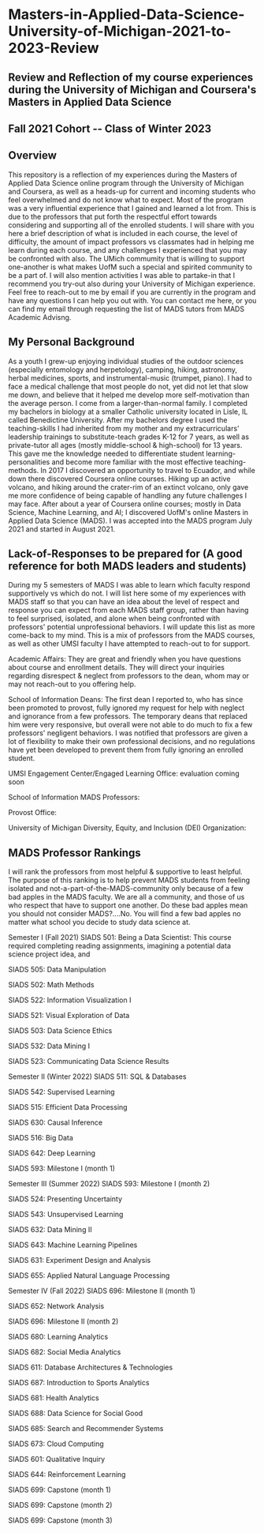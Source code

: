 # Masters-in-Applied-Data-Science-University-of-Michigan-2021-to-2023-Review
## Review and Reflection of my course experiences during the University of Michigan and Coursera's Masters in Applied Data Science
## Fall 2021 Cohort -- Class of Winter 2023


## Overview
This repository is a reflection of my experiences during the Masters of Applied Data Science online program through the University of Michigan and Coursera, as well as a heads-up for current and incoming students who feel overwhelmed and do not know what to expect. Most of the program was a very influential experience that I gained and learned a lot from.  This is due to the professors that put forth the respectful effort towards considering and supporting all of the enrolled students. I will share with you here a brief description of what is included in each course, the level of difficulty, the amount of impact professors vs classmates had in helping me learn during each course, and any challenges I experienced that you may be confronted with also.  The UMich commumity that is willing to support one-another is what makes UofM such a special and spirited community to be a part of. I will also mention activities I was able to partake-in that I recommend you try-out also during your University of Michigan experience.  Feel free to reach-out to me by email if you are currently in the program and have any questions I can help you out with. You can contact me here, or you can find my email through requesting the list of MADS tutors from MADS Academic Advisng.

## My Personal Background
As a youth I grew-up enjoying individual studies of the outdoor sciences (especially entomology and herpetology), camping, hiking, astronomy, herbal medicines, sports, and instrumental-music (trumpet, piano).  I had to face a medical challenge that most people do not, yet did not let that slow me down, and believe that it helped me develop more self-motivation than the average person.  I come from a larger-than-normal family.   I completed my bachelors in biology at a smaller Catholic university located in Lisle, IL called Benedictine University. After my bachelors degree I used the teaching-skills I had inherited from my mother and my extracurriculars' leadership trainings to substitute-teach grades K-12 for 7 years, as well as private-tutor all ages (mostly middle-school & high-school) for 13 years.  This gave me the knowledge needed to differentiate student learning-personalities and become more familiar with the most effective teaching-methods.  In 2017 I discovered an opportunity to travel to Ecuador, and while down there discovered Coursera online courses. Hiking up an active volcano, and hiking around the crater-rim of an extinct volcano, only gave me more confidence of being capable of handling any future challenges I may face. After about a year of Coursera online courses; mostly in Data Science, Machine Learning, and AI; I discovered UofM's online Masters in Applied Data Science (MADS). I was accepted into the MADS program July 2021 and started in August 2021. 

## Lack-of-Responses to be prepared for (A good reference for both MADS leaders and students)
During my 5 semesters of MADS I was able to learn which faculty respond supportively vs which do not.  I will list here some of my experiences with MADS staff so that you can have an idea about the level of respect and response you can expect from each MADS staff group, rather than having to feel surprised, isolated, and alone when being confronted with professors' potential unprofessional behaviors. I will update this list as more come-back to my mind. This is a mix of professors from the MADS courses, as well as other UMSI faculty I have attempted to reach-out to for support.

Academic Affairs:  They are great and friendly when you have questions about course and enrollment details.  They will direct your inquiries regarding disrespect & neglect from professors to the dean, whom may or may not reach-out to you offering help.  

School of Information Deans: The first dean I reported to, who has since been promoted to provost, fully ignored my request for help with neglect and ignorance from a few professors.  The temporary deans that replaced him were very responsive, but overall were not able to do much to fix a few professors' negligent behaviors.  I was notified that professors are given a lot of flexibility to make their own professional decisions, and no regulations have yet been developed to prevent them from fully ignoring an enrolled student.  

UMSI Engagement Center/Engaged Learning Office: evaluation coming soon

School of Information MADS Professors:  

Provost Office:

University of Michigan Diversity, Equity, and Inclusion (DEI) Organization: 

## MADS Professor Rankings
I will rank the professors from most helpful & supportive to least helpful.  The purpose of this ranking is to help prevent MADS students from feeling isolated and not-a-part-of-the-MADS-community only because of a few bad apples in the MADS faculty.  We are all a community, and those of us who respect that have to support one another.  Do these bad apples mean you should not consider MADS?....No.  You will find a few bad apples no matter what school you decide to study data science at.




Semester I (Fall 2021)
SIADS 501: Being a Data Scientist:
This course required completing reading assignments, imagining a potential data science project idea, and 

SIADS 505: Data Manipulation

SIADS 502: Math Methods

SIADS 522: Information Visualization I

SIADS 521: Visual Exploration of Data

SIADS 503: Data Science Ethics

SIADS 532: Data Mining I

SIADS 523: Communicating Data Science Results

Semester II (Winter 2022)
SIADS 511: SQL & Databases

SIADS 542: Supervised Learning

SIADS 515: Efficient Data Processing

SIADS 630: Causal Inference

SIADS 516: Big Data

SIADS 642: Deep Learning

SIADS 593: Milestone I (month 1)

Semester III (Summer 2022)
SIADS 593: Milestone I (month 2)

SIADS 524: Presenting Uncertainty

SIADS 543: Unsupervised Learning

SIADS 632: Data Mining II

SIADS 643: Machine Learning Pipelines

SIADS 631: Experiment Design and Analysis

SIADS 655: Applied Natural Language Processing

Semester IV (Fall 2022)
SIADS 696: Milestone II (month 1)

SIADS 652: Network Analysis

SIADS 696: Milestone II (month 2)

SIADS 680: Learning Analytics

SIADS 682: Social Media Analytics

SIADS 611: Database Architectures & Technologies

SIADS 687: Introduction to Sports Analytics

SIADS 681: Health Analytics

SIADS 688: Data Science for Social Good

SIADS 685: Search and Recommender Systems

SIADS 673: Cloud Computing

SIADS 601: Qualitative Inquiry

SIADS 644: Reinforcement Learning

SIADS 699: Capstone (month 1)

SIADS 699: Capstone (month 2)

SIADS 699: Capstone (month 3)



